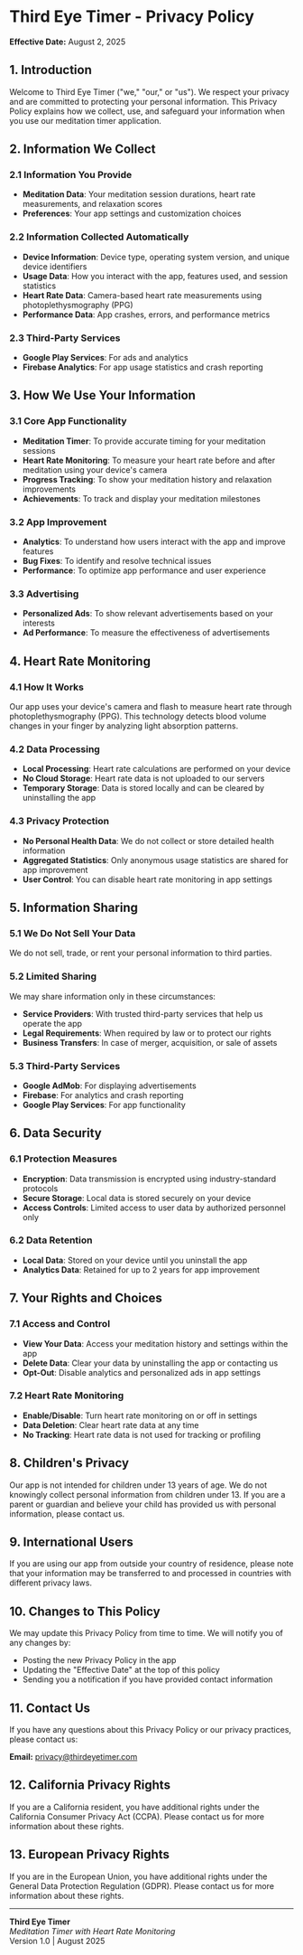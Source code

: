 # Third Eye Timer - Privacy Policy

**Effective Date:** August 2, 2025

## 1. Introduction

Welcome to Third Eye Timer ("we," "our," or "us"). We respect your privacy and are committed to protecting your personal information. This Privacy Policy explains how we collect, use, and safeguard your information when you use our meditation timer application.

## 2. Information We Collect

### 2.1 Information You Provide
- **Meditation Data**: Your meditation session durations, heart rate measurements, and relaxation scores
- **Preferences**: Your app settings and customization choices

### 2.2 Information Collected Automatically
- **Device Information**: Device type, operating system version, and unique device identifiers
- **Usage Data**: How you interact with the app, features used, and session statistics
- **Heart Rate Data**: Camera-based heart rate measurements using photoplethysmography (PPG)
- **Performance Data**: App crashes, errors, and performance metrics

### 2.3 Third-Party Services
- **Google Play Services**: For ads and analytics
- **Firebase Analytics**: For app usage statistics and crash reporting

## 3. How We Use Your Information

### 3.1 Core App Functionality
- **Meditation Timer**: To provide accurate timing for your meditation sessions
- **Heart Rate Monitoring**: To measure your heart rate before and after meditation using your device's camera
- **Progress Tracking**: To show your meditation history and relaxation improvements
- **Achievements**: To track and display your meditation milestones

### 3.2 App Improvement
- **Analytics**: To understand how users interact with the app and improve features
- **Bug Fixes**: To identify and resolve technical issues
- **Performance**: To optimize app performance and user experience

### 3.3 Advertising
- **Personalized Ads**: To show relevant advertisements based on your interests
- **Ad Performance**: To measure the effectiveness of advertisements

## 4. Heart Rate Monitoring

### 4.1 How It Works
Our app uses your device's camera and flash to measure heart rate through photoplethysmography (PPG). This technology detects blood volume changes in your finger by analyzing light absorption patterns.

### 4.2 Data Processing
- **Local Processing**: Heart rate calculations are performed on your device
- **No Cloud Storage**: Heart rate data is not uploaded to our servers
- **Temporary Storage**: Data is stored locally and can be cleared by uninstalling the app

### 4.3 Privacy Protection
- **No Personal Health Data**: We do not collect or store detailed health information
- **Aggregated Statistics**: Only anonymous usage statistics are shared for app improvement
- **User Control**: You can disable heart rate monitoring in app settings

## 5. Information Sharing

### 5.1 We Do Not Sell Your Data
We do not sell, trade, or rent your personal information to third parties.

### 5.2 Limited Sharing
We may share information only in these circumstances:
- **Service Providers**: With trusted third-party services that help us operate the app
- **Legal Requirements**: When required by law or to protect our rights
- **Business Transfers**: In case of merger, acquisition, or sale of assets

### 5.3 Third-Party Services
- **Google AdMob**: For displaying advertisements
- **Firebase**: For analytics and crash reporting
- **Google Play Services**: For app functionality

## 6. Data Security

### 6.1 Protection Measures
- **Encryption**: Data transmission is encrypted using industry-standard protocols
- **Secure Storage**: Local data is stored securely on your device
- **Access Controls**: Limited access to user data by authorized personnel only

### 6.2 Data Retention
- **Local Data**: Stored on your device until you uninstall the app
- **Analytics Data**: Retained for up to 2 years for app improvement

## 7. Your Rights and Choices

### 7.1 Access and Control
- **View Your Data**: Access your meditation history and settings within the app
- **Delete Data**: Clear your data by uninstalling the app or contacting us
- **Opt-Out**: Disable analytics and personalized ads in app settings

### 7.2 Heart Rate Monitoring
- **Enable/Disable**: Turn heart rate monitoring on or off in settings
- **Data Deletion**: Clear heart rate data at any time
- **No Tracking**: Heart rate data is not used for tracking or profiling

## 8. Children's Privacy

Our app is not intended for children under 13 years of age. We do not knowingly collect personal information from children under 13. If you are a parent or guardian and believe your child has provided us with personal information, please contact us.

## 9. International Users

If you are using our app from outside your country of residence, please note that your information may be transferred to and processed in countries with different privacy laws.

## 10. Changes to This Policy

We may update this Privacy Policy from time to time. We will notify you of any changes by:
- Posting the new Privacy Policy in the app
- Updating the "Effective Date" at the top of this policy
- Sending you a notification if you have provided contact information

## 11. Contact Us

If you have any questions about this Privacy Policy or our privacy practices, please contact us:

**Email:** privacy@thirdeyetimer.com

## 12. California Privacy Rights

If you are a California resident, you have additional rights under the California Consumer Privacy Act (CCPA). Please contact us for more information about these rights.

## 13. European Privacy Rights

If you are in the European Union, you have additional rights under the General Data Protection Regulation (GDPR). Please contact us for more information about these rights.

---

**Third Eye Timer**  
*Meditation Timer with Heart Rate Monitoring*  
Version 1.0 | August 2025 